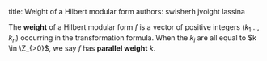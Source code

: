 title: Weight of a Hilbert modular form
authors:
    swisherh
    jvoight
    lassina

The **weight** of a <a knowl="lmfdb/mf.hilbert">Hilbert modular form</a> $f$ is a vector of positive integers $(k_1\ldots,k_n)$ occurring in the transformation formula. When the $k_i$ are all equal to $k \in \Z_{>0}$, we say $f$ has **parallel weight** $k$.
